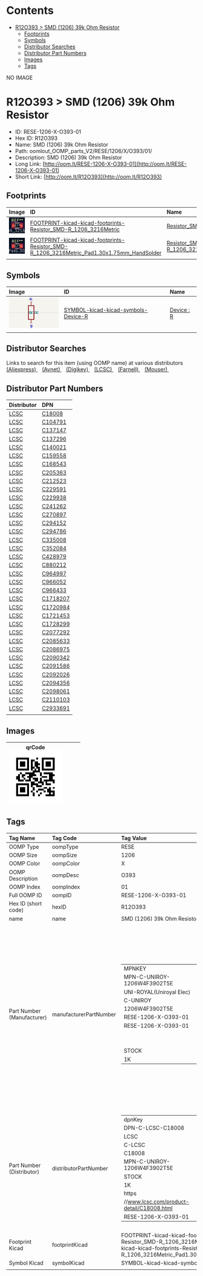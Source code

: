 



Contents
========

* [R12O393 > SMD (1206) 39k Ohm Resistor](#r12o393--smd-1206-39k-ohm-resistor)
	* [Footprints](#footprints)
	* [Symbols](#symbols)
	* [Distributor Searches](#distributor-searches)
	* [Distributor Part Numbers](#distributor-part-numbers)
	* [Images](#images)
	* [Tags](#tags)
  
NO IMAGE  
# R12O393 > SMD (1206) 39k Ohm Resistor

- ID: RESE-1206-X-O393-01
- Hex ID: R12O393
- Name: SMD (1206) 39k Ohm Resistor
- Path: oomlout_OOMP_parts_V2/RESE/1206/X/O393/01/
- Description: SMD (1206) 39k Ohm Resistor
- Long Link: [http://oom.lt/RESE-1206-X-O393-01](http://oom.lt/RESE-1206-X-O393-01)
- Short Link: [http://oom.lt/R12O393](http://oom.lt/R12O393)

## Footprints
  

|Image|ID|Name|
| :--- | :--- | :--- |
|[![](https://raw.githubusercontent.com/oomlout/oomlout_OOMP_eda_V2/main/FOOTPRINT/kicad/kicad-footprints/Resistor_SMD/R_1206_3216Metric/image_140.png)](https://github.com/oomlout/oomlout_OOMP_eda_V2/tree/main/FOOTPRINT/kicad/kicad-footprints/Resistor_SMD/R_1206_3216Metric/)|[FOOTPRINT-kicad-kicad-footprints-Resistor_SMD-R_1206_3216Metric](https://github.com/oomlout/oomlout_OOMP_eda_V2/tree/main/FOOTPRINT/kicad/kicad-footprints/Resistor_SMD/R_1206_3216Metric/)|[Resistor_SMD : R_1206_3216Metric](https://github.com/oomlout/oomlout_OOMP_eda_V2/tree/main/FOOTPRINT/kicad/kicad-footprints/Resistor_SMD/R_1206_3216Metric/)|
|[![](https://raw.githubusercontent.com/oomlout/oomlout_OOMP_eda_V2/main/FOOTPRINT/kicad/kicad-footprints/Resistor_SMD/R_1206_3216Metric_Pad1.30x1.75mm_HandSolder/image_140.png)](https://github.com/oomlout/oomlout_OOMP_eda_V2/tree/main/FOOTPRINT/kicad/kicad-footprints/Resistor_SMD/R_1206_3216Metric_Pad1.30x1.75mm_HandSolder/)|[FOOTPRINT-kicad-kicad-footprints-Resistor_SMD-R_1206_3216Metric_Pad1.30x1.75mm_HandSolder](https://github.com/oomlout/oomlout_OOMP_eda_V2/tree/main/FOOTPRINT/kicad/kicad-footprints/Resistor_SMD/R_1206_3216Metric_Pad1.30x1.75mm_HandSolder/)|[Resistor_SMD : R_1206_3216Metric_Pad1.30x1.75mm_HandSolder](https://github.com/oomlout/oomlout_OOMP_eda_V2/tree/main/FOOTPRINT/kicad/kicad-footprints/Resistor_SMD/R_1206_3216Metric_Pad1.30x1.75mm_HandSolder/)|
||||

## Symbols
  

|Image|ID|Name|
| :--- | :--- | :--- |
|[![](https://raw.githubusercontent.com/oomlout/oomlout_OOMP_eda_V2/main/SYMBOL/kicad/kicad-symbols/Device/R/image_140.png)](https://github.com/oomlout/oomlout_OOMP_eda_V2/tree/main/SYMBOL/kicad/kicad-symbols/Device/R/)|[SYMBOL-kicad-kicad-symbols-Device-R](https://github.com/oomlout/oomlout_OOMP_eda_V2/tree/main/SYMBOL/kicad/kicad-symbols/Device/R/)|[Device : R](https://github.com/oomlout/oomlout_OOMP_eda_V2/tree/main/SYMBOL/kicad/kicad-symbols/Device/R/)|
||||

## Distributor Searches
  
Links to search for this item (using OOMP name) at various distributors  
[(Aliexpress) ](https://www.aliexpress.com/wholesale?SearchText=1117SMD+1206+39k+Ohm+Resistor)&nbsp;&nbsp;&nbsp;[(Avnet) ](https://www.avnet.com/shop/us/search/SMD+1206+39k+Ohm+Resistor)&nbsp;&nbsp;&nbsp;[(Digikey) ](https://www.digikey.co.uk/en/products/result?s=SMD+1206+39k+Ohm+Resistor)&nbsp;&nbsp;&nbsp;[(LCSC) ](https://www.lcsc.com/search?q=SMD+1206+39k+Ohm+Resistor)&nbsp;&nbsp;&nbsp;[(Farnell) ](https://uk.farnell.com/search?st=SMD+1206+39k+Ohm+Resistor)&nbsp;&nbsp;&nbsp;[(Mouser) ](https://www.mouser.com/c/?q=SMD+1206+39k+Ohm+Resistor)&nbsp;&nbsp;&nbsp;
## Distributor Part Numbers
  

|Distributor|DPN|
| :--- | :--- |
|[LCSC](https://www.lcsc.com/product-detail/C18008.html)|[C18008](https://www.lcsc.com/product-detail/C18008.html)|
|[LCSC](https://www.lcsc.com/product-detail/C104791.html)|[C104791](https://www.lcsc.com/product-detail/C104791.html)|
|[LCSC](https://www.lcsc.com/product-detail/C137147.html)|[C137147](https://www.lcsc.com/product-detail/C137147.html)|
|[LCSC](https://www.lcsc.com/product-detail/C137296.html)|[C137296](https://www.lcsc.com/product-detail/C137296.html)|
|[LCSC](https://www.lcsc.com/product-detail/C140021.html)|[C140021](https://www.lcsc.com/product-detail/C140021.html)|
|[LCSC](https://www.lcsc.com/product-detail/C159558.html)|[C159558](https://www.lcsc.com/product-detail/C159558.html)|
|[LCSC](https://www.lcsc.com/product-detail/C168543.html)|[C168543](https://www.lcsc.com/product-detail/C168543.html)|
|[LCSC](https://www.lcsc.com/product-detail/C205363.html)|[C205363](https://www.lcsc.com/product-detail/C205363.html)|
|[LCSC](https://www.lcsc.com/product-detail/C212523.html)|[C212523](https://www.lcsc.com/product-detail/C212523.html)|
|[LCSC](https://www.lcsc.com/product-detail/C229591.html)|[C229591](https://www.lcsc.com/product-detail/C229591.html)|
|[LCSC](https://www.lcsc.com/product-detail/C229938.html)|[C229938](https://www.lcsc.com/product-detail/C229938.html)|
|[LCSC](https://www.lcsc.com/product-detail/C241262.html)|[C241262](https://www.lcsc.com/product-detail/C241262.html)|
|[LCSC](https://www.lcsc.com/product-detail/C270897.html)|[C270897](https://www.lcsc.com/product-detail/C270897.html)|
|[LCSC](https://www.lcsc.com/product-detail/C294152.html)|[C294152](https://www.lcsc.com/product-detail/C294152.html)|
|[LCSC](https://www.lcsc.com/product-detail/C294786.html)|[C294786](https://www.lcsc.com/product-detail/C294786.html)|
|[LCSC](https://www.lcsc.com/product-detail/C335008.html)|[C335008](https://www.lcsc.com/product-detail/C335008.html)|
|[LCSC](https://www.lcsc.com/product-detail/C352084.html)|[C352084](https://www.lcsc.com/product-detail/C352084.html)|
|[LCSC](https://www.lcsc.com/product-detail/C428979.html)|[C428979](https://www.lcsc.com/product-detail/C428979.html)|
|[LCSC](https://www.lcsc.com/product-detail/C880212.html)|[C880212](https://www.lcsc.com/product-detail/C880212.html)|
|[LCSC](https://www.lcsc.com/product-detail/C964997.html)|[C964997](https://www.lcsc.com/product-detail/C964997.html)|
|[LCSC](https://www.lcsc.com/product-detail/C966052.html)|[C966052](https://www.lcsc.com/product-detail/C966052.html)|
|[LCSC](https://www.lcsc.com/product-detail/C966433.html)|[C966433](https://www.lcsc.com/product-detail/C966433.html)|
|[LCSC](https://www.lcsc.com/product-detail/C1718207.html)|[C1718207](https://www.lcsc.com/product-detail/C1718207.html)|
|[LCSC](https://www.lcsc.com/product-detail/C1720984.html)|[C1720984](https://www.lcsc.com/product-detail/C1720984.html)|
|[LCSC](https://www.lcsc.com/product-detail/C1721453.html)|[C1721453](https://www.lcsc.com/product-detail/C1721453.html)|
|[LCSC](https://www.lcsc.com/product-detail/C1728299.html)|[C1728299](https://www.lcsc.com/product-detail/C1728299.html)|
|[LCSC](https://www.lcsc.com/product-detail/C2077292.html)|[C2077292](https://www.lcsc.com/product-detail/C2077292.html)|
|[LCSC](https://www.lcsc.com/product-detail/C2085633.html)|[C2085633](https://www.lcsc.com/product-detail/C2085633.html)|
|[LCSC](https://www.lcsc.com/product-detail/C2086975.html)|[C2086975](https://www.lcsc.com/product-detail/C2086975.html)|
|[LCSC](https://www.lcsc.com/product-detail/C2090342.html)|[C2090342](https://www.lcsc.com/product-detail/C2090342.html)|
|[LCSC](https://www.lcsc.com/product-detail/C2091586.html)|[C2091586](https://www.lcsc.com/product-detail/C2091586.html)|
|[LCSC](https://www.lcsc.com/product-detail/C2092026.html)|[C2092026](https://www.lcsc.com/product-detail/C2092026.html)|
|[LCSC](https://www.lcsc.com/product-detail/C2094356.html)|[C2094356](https://www.lcsc.com/product-detail/C2094356.html)|
|[LCSC](https://www.lcsc.com/product-detail/C2098061.html)|[C2098061](https://www.lcsc.com/product-detail/C2098061.html)|
|[LCSC](https://www.lcsc.com/product-detail/C2110103.html)|[C2110103](https://www.lcsc.com/product-detail/C2110103.html)|
|[LCSC](https://www.lcsc.com/product-detail/C2933691.html)|[C2933691](https://www.lcsc.com/product-detail/C2933691.html)|
|||

## Images
  

|qrCode<br>[![](https://raw.githubusercontent.com/oomlout/oomlout_OOMP_parts_V2/main/RESE/1206/X/O393/01/qrCode_140.png)](https://github.com/oomlout/oomlout_OOMP_parts_V2/tree/main/RESE/1206/X/O393/01/qrCode.png)||||
| :---: | :---: | :---: | :---: |

## Tags
  

|Tag Name|Tag Code|Tag Value|
| :--- | :--- | :--- |
|OOMP Type|oompType|RESE|
|OOMP Size|oompSize|1206|
|OOMP Color|oompColor|X|
|OOMP Description|oompDesc|O393|
|OOMP Index|oompIndex|01|
|Full OOMP ID|oompID|RESE-1206-X-O393-01|
|Hex ID (short code)|hexID|R12O393|
|name|name|SMD (1206) 39k Ohm Resistor|
|Part Number (Manufacturer)|manufacturerPartNumber|<table><tr><td>MPNKEY</td></tr><tr><td> MPN-C-UNIROY-1206W4F3902T5E</td><td> MANUFACTURER</td></tr><tr><td> UNI-ROYAL(Uniroyal Elec)</td><td> MANUCODE</td></tr><tr><td> C-UNIROY</td><td> MPN</td></tr><tr><td> 1206W4F3902T5E</td><td> OOMPIDPARTIAL</td></tr><tr><td> RESE-1206-X-O393-01</td><td> OOMPID</td></tr><tr><td> RESE-1206-X-O393-01</td><td> LINK</td></tr><tr><td> </td><td> DESCRIPTION</td></tr><tr><td> </td><td> TAGS</td></tr><tr><td> STOCK</td></tr><tr><td>1K</td></tr></table></td><td> <table><tr><td>MPNKEY</td></tr><tr><td> MPN-C-RALEC-RTT063902FTP</td><td> MANUFACTURER</td></tr><tr><td> RALEC</td><td> MANUCODE</td></tr><tr><td> C-RALEC</td><td> MPN</td></tr><tr><td> RTT063902FTP</td><td> OOMPIDPARTIAL</td></tr><tr><td> RESE-1206-X-O393-01</td><td> OOMPID</td></tr><tr><td> RESE-1206-X-O393-01</td><td> LINK</td></tr><tr><td> </td><td> DESCRIPTION</td></tr><tr><td> </td><td> TAGS</td></tr><tr><td> </td></tr></table></td><td> <table><tr><td>MPNKEY</td></tr><tr><td> MPN-C-YAGEO-RC1206JR-0739KL</td><td> MANUFACTURER</td></tr><tr><td> YAGEO</td><td> MANUCODE</td></tr><tr><td> C-YAGEO</td><td> MPN</td></tr><tr><td> RC1206JR-0739KL</td><td> OOMPIDPARTIAL</td></tr><tr><td> RESE-1206-X-O393-01</td><td> OOMPID</td></tr><tr><td> RESE-1206-X-O393-01</td><td> LINK</td></tr><tr><td> </td><td> DESCRIPTION</td></tr><tr><td> </td><td> TAGS</td></tr><tr><td> STOCK</td></tr><tr><td>1K</td></tr></table></td><td> <table><tr><td>MPNKEY</td></tr><tr><td> MPN-C-YAGEO-RC1206FR-0739KL</td><td> MANUFACTURER</td></tr><tr><td> YAGEO</td><td> MANUCODE</td></tr><tr><td> C-YAGEO</td><td> MPN</td></tr><tr><td> RC1206FR-0739KL</td><td> OOMPIDPARTIAL</td></tr><tr><td> RESE-1206-X-O393-01</td><td> OOMPID</td></tr><tr><td> RESE-1206-X-O393-01</td><td> LINK</td></tr><tr><td> </td><td> DESCRIPTION</td></tr><tr><td> </td><td> TAGS</td></tr><tr><td> </td></tr></table></td><td> <table><tr><td>MPNKEY</td></tr><tr><td> MPN-C-FHGUAN-RS-06K3902FT</td><td> MANUFACTURER</td></tr><tr><td> FH (Guangdong Fenghua Advanced Tech)</td><td> MANUCODE</td></tr><tr><td> C-FHGUAN</td><td> MPN</td></tr><tr><td> RS-06K3902FT</td><td> OOMPIDPARTIAL</td></tr><tr><td> RESE-1206-X-O393-01</td><td> OOMPID</td></tr><tr><td> RESE-1206-X-O393-01</td><td> LINK</td></tr><tr><td> </td><td> DESCRIPTION</td></tr><tr><td> </td><td> TAGS</td></tr><tr><td> STOCK</td></tr><tr><td>1K</td></tr></table></td><td> <table><tr><td>MPNKEY</td></tr><tr><td> MPN-C-RALEC-RTT06393JTP</td><td> MANUFACTURER</td></tr><tr><td> RALEC</td><td> MANUCODE</td></tr><tr><td> C-RALEC</td><td> MPN</td></tr><tr><td> RTT06393JTP</td><td> OOMPIDPARTIAL</td></tr><tr><td> RESE-1206-X-O393-01</td><td> OOMPID</td></tr><tr><td> RESE-1206-X-O393-01</td><td> LINK</td></tr><tr><td> </td><td> DESCRIPTION</td></tr><tr><td> </td><td> TAGS</td></tr><tr><td> </td></tr></table></td><td> <table><tr><td>MPNKEY</td></tr><tr><td> MPN-C-WALSIN-WR12X3902FTL</td><td> MANUFACTURER</td></tr><tr><td> Walsin Tech Corp</td><td> MANUCODE</td></tr><tr><td> C-WALSIN</td><td> MPN</td></tr><tr><td> WR12X3902FTL</td><td> OOMPIDPARTIAL</td></tr><tr><td> RESE-1206-X-O393-01</td><td> OOMPID</td></tr><tr><td> RESE-1206-X-O393-01</td><td> LINK</td></tr><tr><td> </td><td> DESCRIPTION</td></tr><tr><td> </td><td> TAGS</td></tr><tr><td> </td></tr></table></td><td> <table><tr><td>MPNKEY</td></tr><tr><td> MPN-C-BOURNS-CR1206-FX-3902ELF</td><td> MANUFACTURER</td></tr><tr><td> BOURNS</td><td> MANUCODE</td></tr><tr><td> C-BOURNS</td><td> MPN</td></tr><tr><td> CR1206-FX-3902ELF</td><td> OOMPIDPARTIAL</td></tr><tr><td> RESE-1206-X-O393-01</td><td> OOMPID</td></tr><tr><td> RESE-1206-X-O393-01</td><td> LINK</td></tr><tr><td> </td><td> DESCRIPTION</td></tr><tr><td> </td><td> TAGS</td></tr><tr><td> STOCK</td></tr><tr><td>1K</td></tr></table></td><td> <table><tr><td>MPNKEY</td></tr><tr><td> MPN-C-TAITEC-RMS12FT3902</td><td> MANUFACTURER</td></tr><tr><td> TA-I Tech</td><td> MANUCODE</td></tr><tr><td> C-TAITEC</td><td> MPN</td></tr><tr><td> RMS12FT3902</td><td> OOMPIDPARTIAL</td></tr><tr><td> RESE-1206-X-O393-01</td><td> OOMPID</td></tr><tr><td> RESE-1206-X-O393-01</td><td> LINK</td></tr><tr><td> </td><td> DESCRIPTION</td></tr><tr><td> </td><td> TAGS</td></tr><tr><td> STOCK</td></tr><tr><td>1K</td></tr></table></td><td> <table><tr><td>MPNKEY</td></tr><tr><td> MPN-C-YAGEO-AC1206FR-0739KL</td><td> MANUFACTURER</td></tr><tr><td> YAGEO</td><td> MANUCODE</td></tr><tr><td> C-YAGEO</td><td> MPN</td></tr><tr><td> AC1206FR-0739KL</td><td> OOMPIDPARTIAL</td></tr><tr><td> RESE-1206-X-O393-01</td><td> OOMPID</td></tr><tr><td> RESE-1206-X-O393-01</td><td> LINK</td></tr><tr><td> </td><td> DESCRIPTION</td></tr><tr><td> </td><td> TAGS</td></tr><tr><td> STOCK</td></tr><tr><td>1K</td></tr></table></td><td> <table><tr><td>MPNKEY</td></tr><tr><td> MPN-C-YAGEO-AC1206JR-0739KL</td><td> MANUFACTURER</td></tr><tr><td> YAGEO</td><td> MANUCODE</td></tr><tr><td> C-YAGEO</td><td> MPN</td></tr><tr><td> AC1206JR-0739KL</td><td> OOMPIDPARTIAL</td></tr><tr><td> RESE-1206-X-O393-01</td><td> OOMPID</td></tr><tr><td> RESE-1206-X-O393-01</td><td> LINK</td></tr><tr><td> </td><td> DESCRIPTION</td></tr><tr><td> </td><td> TAGS</td></tr><tr><td> STOCK</td></tr><tr><td>1K</td></tr></table></td><td> <table><tr><td>MPNKEY</td></tr><tr><td> MPN-C-MULTIC-MCSR12X3902FTL</td><td> MANUFACTURER</td></tr><tr><td> Multicomp</td><td> MANUCODE</td></tr><tr><td> C-MULTIC</td><td> MPN</td></tr><tr><td> MCSR12X3902FTL</td><td> OOMPIDPARTIAL</td></tr><tr><td> RESE-1206-X-O393-01</td><td> OOMPID</td></tr><tr><td> RESE-1206-X-O393-01</td><td> LINK</td></tr><tr><td> </td><td> DESCRIPTION</td></tr><tr><td> </td><td> TAGS</td></tr><tr><td> STOCK</td></tr><tr><td>1K</td></tr></table></td><td> <table><tr><td>MPNKEY</td></tr><tr><td> MPN-C-UNIROY-1206W4J0393T5E</td><td> MANUFACTURER</td></tr><tr><td> UNI-ROYAL(Uniroyal Elec)</td><td> MANUCODE</td></tr><tr><td> C-UNIROY</td><td> MPN</td></tr><tr><td> 1206W4J0393T5E</td><td> OOMPIDPARTIAL</td></tr><tr><td> RESE-1206-X-O393-01</td><td> OOMPID</td></tr><tr><td> RESE-1206-X-O393-01</td><td> LINK</td></tr><tr><td> </td><td> DESCRIPTION</td></tr><tr><td> </td><td> TAGS</td></tr><tr><td> </td></tr></table></td><td> <table><tr><td>MPNKEY</td></tr><tr><td> MPN-C-VIKING-ARG06FTC3902</td><td> MANUFACTURER</td></tr><tr><td> Viking Tech</td><td> MANUCODE</td></tr><tr><td> C-VIKING</td><td> MPN</td></tr><tr><td> ARG06FTC3902</td><td> OOMPIDPARTIAL</td></tr><tr><td> RESE-1206-X-O393-01</td><td> OOMPID</td></tr><tr><td> RESE-1206-X-O393-01</td><td> LINK</td></tr><tr><td> </td><td> DESCRIPTION</td></tr><tr><td> </td><td> TAGS</td></tr><tr><td> </td></tr></table></td><td> <table><tr><td>MPNKEY</td></tr><tr><td> MPN-C-FHGUAN-RS-06K393JT</td><td> MANUFACTURER</td></tr><tr><td> FH (Guangdong Fenghua Advanced Tech)</td><td> MANUCODE</td></tr><tr><td> C-FHGUAN</td><td> MPN</td></tr><tr><td> RS-06K393JT</td><td> OOMPIDPARTIAL</td></tr><tr><td> RESE-1206-X-O393-01</td><td> OOMPID</td></tr><tr><td> RESE-1206-X-O393-01</td><td> LINK</td></tr><tr><td> </td><td> DESCRIPTION</td></tr><tr><td> </td><td> TAGS</td></tr><tr><td> STOCK</td></tr><tr><td>1K</td></tr></table></td><td> <table><tr><td>MPNKEY</td></tr><tr><td> MPN-C-WALSIN-WR12X393JTL</td><td> MANUFACTURER</td></tr><tr><td> Walsin Tech Corp</td><td> MANUCODE</td></tr><tr><td> C-WALSIN</td><td> MPN</td></tr><tr><td> WR12X393JTL</td><td> OOMPIDPARTIAL</td></tr><tr><td> RESE-1206-X-O393-01</td><td> OOMPID</td></tr><tr><td> RESE-1206-X-O393-01</td><td> LINK</td></tr><tr><td> </td><td> DESCRIPTION</td></tr><tr><td> </td><td> TAGS</td></tr><tr><td> STOCK</td></tr><tr><td>1K</td></tr></table></td><td> <table><tr><td>MPNKEY</td></tr><tr><td> MPN-C-RESIST-AECR1206F39K0K9</td><td> MANUFACTURER</td></tr><tr><td> Resistor.Today</td><td> MANUCODE</td></tr><tr><td> C-RESIST</td><td> MPN</td></tr><tr><td> AECR1206F39K0K9</td><td> OOMPIDPARTIAL</td></tr><tr><td> RESE-1206-X-O393-01</td><td> OOMPID</td></tr><tr><td> RESE-1206-X-O393-01</td><td> LINK</td></tr><tr><td> </td><td> DESCRIPTION</td></tr><tr><td> </td><td> TAGS</td></tr><tr><td> STOCK</td></tr><tr><td>1K</td></tr></table></td><td> <table><tr><td>MPNKEY</td></tr><tr><td> MPN-C-EVEROH-CR1206J39KP05</td><td> MANUFACTURER</td></tr><tr><td> Ever Ohms Tech</td><td> MANUCODE</td></tr><tr><td> C-EVEROH</td><td> MPN</td></tr><tr><td> CR1206J39KP05</td><td> OOMPIDPARTIAL</td></tr><tr><td> RESE-1206-X-O393-01</td><td> OOMPID</td></tr><tr><td> RESE-1206-X-O393-01</td><td> LINK</td></tr><tr><td> </td><td> DESCRIPTION</td></tr><tr><td> </td><td> TAGS</td></tr><tr><td> </td></tr></table></td><td> <table><tr><td>MPNKEY</td></tr><tr><td> MPN-C-KOASPE-RK73H2BTTD3902F</td><td> MANUFACTURER</td></tr><tr><td> KOA Speer Elec</td><td> MANUCODE</td></tr><tr><td> C-KOASPE</td><td> MPN</td></tr><tr><td> RK73H2BTTD3902F</td><td> OOMPIDPARTIAL</td></tr><tr><td> RESE-1206-X-O393-01</td><td> OOMPID</td></tr><tr><td> RESE-1206-X-O393-01</td><td> LINK</td></tr><tr><td> </td><td> DESCRIPTION</td></tr><tr><td> </td><td> TAGS</td></tr><tr><td> </td></tr></table></td><td> <table><tr><td>MPNKEY</td></tr><tr><td> MPN-C-UNIROY-NQ06W4J0393T5E</td><td> MANUFACTURER</td></tr><tr><td> UNI-ROYAL(Uniroyal Elec)</td><td> MANUCODE</td></tr><tr><td> C-UNIROY</td><td> MPN</td></tr><tr><td> NQ06W4J0393T5E</td><td> OOMPIDPARTIAL</td></tr><tr><td> RESE-1206-X-O393-01</td><td> OOMPID</td></tr><tr><td> RESE-1206-X-O393-01</td><td> LINK</td></tr><tr><td> </td><td> DESCRIPTION</td></tr><tr><td> </td><td> TAGS</td></tr><tr><td> STOCK</td></tr><tr><td>1K</td></tr></table></td><td> <table><tr><td>MPNKEY</td></tr><tr><td> MPN-C-UNIROY-AS0606J0393T5E</td><td> MANUFACTURER</td></tr><tr><td> UNI-ROYAL(Uniroyal Elec)</td><td> MANUCODE</td></tr><tr><td> C-UNIROY</td><td> MPN</td></tr><tr><td> AS0606J0393T5E</td><td> OOMPIDPARTIAL</td></tr><tr><td> RESE-1206-X-O393-01</td><td> OOMPID</td></tr><tr><td> RESE-1206-X-O393-01</td><td> LINK</td></tr><tr><td> </td><td> DESCRIPTION</td></tr><tr><td> </td><td> TAGS</td></tr><tr><td> STOCK</td></tr><tr><td>1K</td></tr></table></td><td> <table><tr><td>MPNKEY</td></tr><tr><td> MPN-C-UNIROY-CQ06W4F3902T5E</td><td> MANUFACTURER</td></tr><tr><td> UNI-ROYAL(Uniroyal Elec)</td><td> MANUCODE</td></tr><tr><td> C-UNIROY</td><td> MPN</td></tr><tr><td> CQ06W4F3902T5E</td><td> OOMPIDPARTIAL</td></tr><tr><td> RESE-1206-X-O393-01</td><td> OOMPID</td></tr><tr><td> RESE-1206-X-O393-01</td><td> LINK</td></tr><tr><td> </td><td> DESCRIPTION</td></tr><tr><td> </td><td> TAGS</td></tr><tr><td> </td></tr></table></td><td> <table><tr><td>MPNKEY</td></tr><tr><td> MPN-C-VISHAY-MCA12060D3902CP100</td><td> MANUFACTURER</td></tr><tr><td> Vishay Intertech</td><td> MANUCODE</td></tr><tr><td> C-VISHAY</td><td> MPN</td></tr><tr><td> MCA12060D3902CP100</td><td> OOMPIDPARTIAL</td></tr><tr><td> RESE-1206-X-O393-01</td><td> OOMPID</td></tr><tr><td> RESE-1206-X-O393-01</td><td> LINK</td></tr><tr><td> </td><td> DESCRIPTION</td></tr><tr><td> </td><td> TAGS</td></tr><tr><td> </td></tr></table></td><td> <table><tr><td>MPNKEY</td></tr><tr><td> MPN-C-SUSUMU-HRG3216P-3902-D-T5</td><td> MANUFACTURER</td></tr><tr><td> SUSUMU</td><td> MANUCODE</td></tr><tr><td> C-SUSUMU</td><td> MPN</td></tr><tr><td> HRG3216P-3902-D-T5</td><td> OOMPIDPARTIAL</td></tr><tr><td> RESE-1206-X-O393-01</td><td> OOMPID</td></tr><tr><td> RESE-1206-X-O393-01</td><td> LINK</td></tr><tr><td> </td><td> DESCRIPTION</td></tr><tr><td> </td><td> TAGS</td></tr><tr><td> </td></tr></table></td><td> <table><tr><td>MPNKEY</td></tr><tr><td> MPN-C-SUSUMU-RG3216N-3902-B-T5</td><td> MANUFACTURER</td></tr><tr><td> SUSUMU</td><td> MANUCODE</td></tr><tr><td> C-SUSUMU</td><td> MPN</td></tr><tr><td> RG3216N-3902-B-T5</td><td> OOMPIDPARTIAL</td></tr><tr><td> RESE-1206-X-O393-01</td><td> OOMPID</td></tr><tr><td> RESE-1206-X-O393-01</td><td> LINK</td></tr><tr><td> </td><td> DESCRIPTION</td></tr><tr><td> </td><td> TAGS</td></tr><tr><td> </td></tr></table></td><td> <table><tr><td>MPNKEY</td></tr><tr><td> MPN-C-VISHAY-TNPW120639K0BYEA</td><td> MANUFACTURER</td></tr><tr><td> Vishay Intertech</td><td> MANUCODE</td></tr><tr><td> C-VISHAY</td><td> MPN</td></tr><tr><td> TNPW120639K0BYEA</td><td> OOMPIDPARTIAL</td></tr><tr><td> RESE-1206-X-O393-01</td><td> OOMPID</td></tr><tr><td> RESE-1206-X-O393-01</td><td> LINK</td></tr><tr><td> </td><td> DESCRIPTION</td></tr><tr><td> </td><td> TAGS</td></tr><tr><td> </td></tr></table></td><td> <table><tr><td>MPNKEY</td></tr><tr><td> MPN-C-PANASO-ERJ-8GEYJ393V</td><td> MANUFACTURER</td></tr><tr><td> PANASONIC</td><td> MANUCODE</td></tr><tr><td> C-PANASO</td><td> MPN</td></tr><tr><td> ERJ-8GEYJ393V</td><td> OOMPIDPARTIAL</td></tr><tr><td> RESE-1206-X-O393-01</td><td> OOMPID</td></tr><tr><td> RESE-1206-X-O393-01</td><td> LINK</td></tr><tr><td> </td><td> DESCRIPTION</td></tr><tr><td> </td><td> TAGS</td></tr><tr><td> </td></tr></table></td><td> <table><tr><td>MPNKEY</td></tr><tr><td> MPN-C-VISHAY-CRCW120639K0FKEA</td><td> MANUFACTURER</td></tr><tr><td> Vishay Intertech</td><td> MANUCODE</td></tr><tr><td> C-VISHAY</td><td> MPN</td></tr><tr><td> CRCW120639K0FKEA</td><td> OOMPIDPARTIAL</td></tr><tr><td> RESE-1206-X-O393-01</td><td> OOMPID</td></tr><tr><td> RESE-1206-X-O393-01</td><td> LINK</td></tr><tr><td> </td><td> DESCRIPTION</td></tr><tr><td> </td><td> TAGS</td></tr><tr><td> </td></tr></table></td><td> <table><tr><td>MPNKEY</td></tr><tr><td> MPN-C-PANASO-ERJ-P08J393V</td><td> MANUFACTURER</td></tr><tr><td> PANASONIC</td><td> MANUCODE</td></tr><tr><td> C-PANASO</td><td> MPN</td></tr><tr><td> ERJ-P08J393V</td><td> OOMPIDPARTIAL</td></tr><tr><td> RESE-1206-X-O393-01</td><td> OOMPID</td></tr><tr><td> RESE-1206-X-O393-01</td><td> LINK</td></tr><tr><td> </td><td> DESCRIPTION</td></tr><tr><td> </td><td> TAGS</td></tr><tr><td> </td></tr></table></td><td> <table><tr><td>MPNKEY</td></tr><tr><td> MPN-C-SUSUMU-HRG3216P-3902-D-T1</td><td> MANUFACTURER</td></tr><tr><td> SUSUMU</td><td> MANUCODE</td></tr><tr><td> C-SUSUMU</td><td> MPN</td></tr><tr><td> HRG3216P-3902-D-T1</td><td> OOMPIDPARTIAL</td></tr><tr><td> RESE-1206-X-O393-01</td><td> OOMPID</td></tr><tr><td> RESE-1206-X-O393-01</td><td> LINK</td></tr><tr><td> </td><td> DESCRIPTION</td></tr><tr><td> </td><td> TAGS</td></tr><tr><td> </td></tr></table></td><td> <table><tr><td>MPNKEY</td></tr><tr><td> MPN-C-PANASO-ERA-8AEB393V</td><td> MANUFACTURER</td></tr><tr><td> PANASONIC</td><td> MANUCODE</td></tr><tr><td> C-PANASO</td><td> MPN</td></tr><tr><td> ERA-8AEB393V</td><td> OOMPIDPARTIAL</td></tr><tr><td> RESE-1206-X-O393-01</td><td> OOMPID</td></tr><tr><td> RESE-1206-X-O393-01</td><td> LINK</td></tr><tr><td> </td><td> DESCRIPTION</td></tr><tr><td> </td><td> TAGS</td></tr><tr><td> </td></tr></table></td><td> <table><tr><td>MPNKEY</td></tr><tr><td> MPN-C-VISHAY-CRCW120639K0JNEA</td><td> MANUFACTURER</td></tr><tr><td> Vishay Intertech</td><td> MANUCODE</td></tr><tr><td> C-VISHAY</td><td> MPN</td></tr><tr><td> CRCW120639K0JNEA</td><td> OOMPIDPARTIAL</td></tr><tr><td> RESE-1206-X-O393-01</td><td> OOMPID</td></tr><tr><td> RESE-1206-X-O393-01</td><td> LINK</td></tr><tr><td> </td><td> DESCRIPTION</td></tr><tr><td> </td><td> TAGS</td></tr><tr><td> </td></tr></table></td><td> <table><tr><td>MPNKEY</td></tr><tr><td> MPN-C-PANASO-ERA-8ARW393V</td><td> MANUFACTURER</td></tr><tr><td> PANASONIC</td><td> MANUCODE</td></tr><tr><td> C-PANASO</td><td> MPN</td></tr><tr><td> ERA-8ARW393V</td><td> OOMPIDPARTIAL</td></tr><tr><td> RESE-1206-X-O393-01</td><td> OOMPID</td></tr><tr><td> RESE-1206-X-O393-01</td><td> LINK</td></tr><tr><td> </td><td> DESCRIPTION</td></tr><tr><td> </td><td> TAGS</td></tr><tr><td> </td></tr></table></td><td> <table><tr><td>MPNKEY</td></tr><tr><td> MPN-C-TECONN-CRG1206F39K</td><td> MANUFACTURER</td></tr><tr><td> TE Connectivity</td><td> MANUCODE</td></tr><tr><td> C-TECONN</td><td> MPN</td></tr><tr><td> CRG1206F39K</td><td> OOMPIDPARTIAL</td></tr><tr><td> RESE-1206-X-O393-01</td><td> OOMPID</td></tr><tr><td> RESE-1206-X-O393-01</td><td> LINK</td></tr><tr><td> </td><td> DESCRIPTION</td></tr><tr><td> </td><td> TAGS</td></tr><tr><td> </td></tr></table></td><td> <table><tr><td>MPNKEY</td></tr><tr><td> MPN-C-PANASO-ERJ-S08J393V</td><td> MANUFACTURER</td></tr><tr><td> PANASONIC</td><td> MANUCODE</td></tr><tr><td> C-PANASO</td><td> MPN</td></tr><tr><td> ERJ-S08J393V</td><td> OOMPIDPARTIAL</td></tr><tr><td> RESE-1206-X-O393-01</td><td> OOMPID</td></tr><tr><td> RESE-1206-X-O393-01</td><td> LINK</td></tr><tr><td> </td><td> DESCRIPTION</td></tr><tr><td> </td><td> TAGS</td></tr><tr><td> </td></tr></table></td><td> <table><tr><td>MPNKEY</td></tr><tr><td> MPN-C-FOJAN-FRC1206F3902TS</td><td> MANUFACTURER</td></tr><tr><td> FOJAN</td><td> MANUCODE</td></tr><tr><td> C-FOJAN</td><td> MPN</td></tr><tr><td> FRC1206F3902TS</td><td> OOMPIDPARTIAL</td></tr><tr><td> RESE-1206-X-O393-01</td><td> OOMPID</td></tr><tr><td> RESE-1206-X-O393-01</td><td> LINK</td></tr><tr><td> </td><td> DESCRIPTION</td></tr><tr><td> </td><td> TAGS</td></tr><tr><td> STOCK</td></tr><tr><td>1K</td></tr></table></td><td> <table><tr><td>MPNKEY</td></tr><tr><td> MPN-C-UNIROY-1206W4F3902T5E</td><td> MANUFACTURER</td></tr><tr><td> UNI-ROYAL(Uniroyal Elec)</td><td> MANUCODE</td></tr><tr><td> C-UNIROY</td><td> MPN</td></tr><tr><td> 1206W4F3902T5E</td><td> OOMPIDPARTIAL</td></tr><tr><td> RESE-1206-X-O393-01</td><td> OOMPID</td></tr><tr><td> RESE-1206-X-O393-01</td><td> LINK</td></tr><tr><td> </td><td> DESCRIPTION</td></tr><tr><td> </td><td> TAGS</td></tr><tr><td> STOCK</td></tr><tr><td>1K</td></tr></table></td><td> <table><tr><td>MPNKEY</td></tr><tr><td> MPN-C-RALEC-RTT063902FTP</td><td> MANUFACTURER</td></tr><tr><td> RALEC</td><td> MANUCODE</td></tr><tr><td> C-RALEC</td><td> MPN</td></tr><tr><td> RTT063902FTP</td><td> OOMPIDPARTIAL</td></tr><tr><td> RESE-1206-X-O393-01</td><td> OOMPID</td></tr><tr><td> RESE-1206-X-O393-01</td><td> LINK</td></tr><tr><td> </td><td> DESCRIPTION</td></tr><tr><td> </td><td> TAGS</td></tr><tr><td> </td></tr></table></td><td> <table><tr><td>MPNKEY</td></tr><tr><td> MPN-C-YAGEO-RC1206JR-0739KL</td><td> MANUFACTURER</td></tr><tr><td> YAGEO</td><td> MANUCODE</td></tr><tr><td> C-YAGEO</td><td> MPN</td></tr><tr><td> RC1206JR-0739KL</td><td> OOMPIDPARTIAL</td></tr><tr><td> RESE-1206-X-O393-01</td><td> OOMPID</td></tr><tr><td> RESE-1206-X-O393-01</td><td> LINK</td></tr><tr><td> </td><td> DESCRIPTION</td></tr><tr><td> </td><td> TAGS</td></tr><tr><td> STOCK</td></tr><tr><td>1K</td></tr></table></td><td> <table><tr><td>MPNKEY</td></tr><tr><td> MPN-C-YAGEO-RC1206FR-0739KL</td><td> MANUFACTURER</td></tr><tr><td> YAGEO</td><td> MANUCODE</td></tr><tr><td> C-YAGEO</td><td> MPN</td></tr><tr><td> RC1206FR-0739KL</td><td> OOMPIDPARTIAL</td></tr><tr><td> RESE-1206-X-O393-01</td><td> OOMPID</td></tr><tr><td> RESE-1206-X-O393-01</td><td> LINK</td></tr><tr><td> </td><td> DESCRIPTION</td></tr><tr><td> </td><td> TAGS</td></tr><tr><td> </td></tr></table></td><td> <table><tr><td>MPNKEY</td></tr><tr><td> MPN-C-FHGUAN-RS-06K3902FT</td><td> MANUFACTURER</td></tr><tr><td> FH (Guangdong Fenghua Advanced Tech)</td><td> MANUCODE</td></tr><tr><td> C-FHGUAN</td><td> MPN</td></tr><tr><td> RS-06K3902FT</td><td> OOMPIDPARTIAL</td></tr><tr><td> RESE-1206-X-O393-01</td><td> OOMPID</td></tr><tr><td> RESE-1206-X-O393-01</td><td> LINK</td></tr><tr><td> </td><td> DESCRIPTION</td></tr><tr><td> </td><td> TAGS</td></tr><tr><td> STOCK</td></tr><tr><td>1K</td></tr></table></td><td> <table><tr><td>MPNKEY</td></tr><tr><td> MPN-C-RALEC-RTT06393JTP</td><td> MANUFACTURER</td></tr><tr><td> RALEC</td><td> MANUCODE</td></tr><tr><td> C-RALEC</td><td> MPN</td></tr><tr><td> RTT06393JTP</td><td> OOMPIDPARTIAL</td></tr><tr><td> RESE-1206-X-O393-01</td><td> OOMPID</td></tr><tr><td> RESE-1206-X-O393-01</td><td> LINK</td></tr><tr><td> </td><td> DESCRIPTION</td></tr><tr><td> </td><td> TAGS</td></tr><tr><td> </td></tr></table></td><td> <table><tr><td>MPNKEY</td></tr><tr><td> MPN-C-WALSIN-WR12X3902FTL</td><td> MANUFACTURER</td></tr><tr><td> Walsin Tech Corp</td><td> MANUCODE</td></tr><tr><td> C-WALSIN</td><td> MPN</td></tr><tr><td> WR12X3902FTL</td><td> OOMPIDPARTIAL</td></tr><tr><td> RESE-1206-X-O393-01</td><td> OOMPID</td></tr><tr><td> RESE-1206-X-O393-01</td><td> LINK</td></tr><tr><td> </td><td> DESCRIPTION</td></tr><tr><td> </td><td> TAGS</td></tr><tr><td> </td></tr></table></td><td> <table><tr><td>MPNKEY</td></tr><tr><td> MPN-C-BOURNS-CR1206-FX-3902ELF</td><td> MANUFACTURER</td></tr><tr><td> BOURNS</td><td> MANUCODE</td></tr><tr><td> C-BOURNS</td><td> MPN</td></tr><tr><td> CR1206-FX-3902ELF</td><td> OOMPIDPARTIAL</td></tr><tr><td> RESE-1206-X-O393-01</td><td> OOMPID</td></tr><tr><td> RESE-1206-X-O393-01</td><td> LINK</td></tr><tr><td> </td><td> DESCRIPTION</td></tr><tr><td> </td><td> TAGS</td></tr><tr><td> STOCK</td></tr><tr><td>1K</td></tr></table></td><td> <table><tr><td>MPNKEY</td></tr><tr><td> MPN-C-TAITEC-RMS12FT3902</td><td> MANUFACTURER</td></tr><tr><td> TA-I Tech</td><td> MANUCODE</td></tr><tr><td> C-TAITEC</td><td> MPN</td></tr><tr><td> RMS12FT3902</td><td> OOMPIDPARTIAL</td></tr><tr><td> RESE-1206-X-O393-01</td><td> OOMPID</td></tr><tr><td> RESE-1206-X-O393-01</td><td> LINK</td></tr><tr><td> </td><td> DESCRIPTION</td></tr><tr><td> </td><td> TAGS</td></tr><tr><td> STOCK</td></tr><tr><td>1K</td></tr></table></td><td> <table><tr><td>MPNKEY</td></tr><tr><td> MPN-C-YAGEO-AC1206FR-0739KL</td><td> MANUFACTURER</td></tr><tr><td> YAGEO</td><td> MANUCODE</td></tr><tr><td> C-YAGEO</td><td> MPN</td></tr><tr><td> AC1206FR-0739KL</td><td> OOMPIDPARTIAL</td></tr><tr><td> RESE-1206-X-O393-01</td><td> OOMPID</td></tr><tr><td> RESE-1206-X-O393-01</td><td> LINK</td></tr><tr><td> </td><td> DESCRIPTION</td></tr><tr><td> </td><td> TAGS</td></tr><tr><td> STOCK</td></tr><tr><td>1K</td></tr></table></td><td> <table><tr><td>MPNKEY</td></tr><tr><td> MPN-C-YAGEO-AC1206JR-0739KL</td><td> MANUFACTURER</td></tr><tr><td> YAGEO</td><td> MANUCODE</td></tr><tr><td> C-YAGEO</td><td> MPN</td></tr><tr><td> AC1206JR-0739KL</td><td> OOMPIDPARTIAL</td></tr><tr><td> RESE-1206-X-O393-01</td><td> OOMPID</td></tr><tr><td> RESE-1206-X-O393-01</td><td> LINK</td></tr><tr><td> </td><td> DESCRIPTION</td></tr><tr><td> </td><td> TAGS</td></tr><tr><td> STOCK</td></tr><tr><td>1K</td></tr></table></td><td> <table><tr><td>MPNKEY</td></tr><tr><td> MPN-C-MULTIC-MCSR12X3902FTL</td><td> MANUFACTURER</td></tr><tr><td> Multicomp</td><td> MANUCODE</td></tr><tr><td> C-MULTIC</td><td> MPN</td></tr><tr><td> MCSR12X3902FTL</td><td> OOMPIDPARTIAL</td></tr><tr><td> RESE-1206-X-O393-01</td><td> OOMPID</td></tr><tr><td> RESE-1206-X-O393-01</td><td> LINK</td></tr><tr><td> </td><td> DESCRIPTION</td></tr><tr><td> </td><td> TAGS</td></tr><tr><td> STOCK</td></tr><tr><td>1K</td></tr></table></td><td> <table><tr><td>MPNKEY</td></tr><tr><td> MPN-C-UNIROY-1206W4J0393T5E</td><td> MANUFACTURER</td></tr><tr><td> UNI-ROYAL(Uniroyal Elec)</td><td> MANUCODE</td></tr><tr><td> C-UNIROY</td><td> MPN</td></tr><tr><td> 1206W4J0393T5E</td><td> OOMPIDPARTIAL</td></tr><tr><td> RESE-1206-X-O393-01</td><td> OOMPID</td></tr><tr><td> RESE-1206-X-O393-01</td><td> LINK</td></tr><tr><td> </td><td> DESCRIPTION</td></tr><tr><td> </td><td> TAGS</td></tr><tr><td> </td></tr></table></td><td> <table><tr><td>MPNKEY</td></tr><tr><td> MPN-C-VIKING-ARG06FTC3902</td><td> MANUFACTURER</td></tr><tr><td> Viking Tech</td><td> MANUCODE</td></tr><tr><td> C-VIKING</td><td> MPN</td></tr><tr><td> ARG06FTC3902</td><td> OOMPIDPARTIAL</td></tr><tr><td> RESE-1206-X-O393-01</td><td> OOMPID</td></tr><tr><td> RESE-1206-X-O393-01</td><td> LINK</td></tr><tr><td> </td><td> DESCRIPTION</td></tr><tr><td> </td><td> TAGS</td></tr><tr><td> </td></tr></table></td><td> <table><tr><td>MPNKEY</td></tr><tr><td> MPN-C-FHGUAN-RS-06K393JT</td><td> MANUFACTURER</td></tr><tr><td> FH (Guangdong Fenghua Advanced Tech)</td><td> MANUCODE</td></tr><tr><td> C-FHGUAN</td><td> MPN</td></tr><tr><td> RS-06K393JT</td><td> OOMPIDPARTIAL</td></tr><tr><td> RESE-1206-X-O393-01</td><td> OOMPID</td></tr><tr><td> RESE-1206-X-O393-01</td><td> LINK</td></tr><tr><td> </td><td> DESCRIPTION</td></tr><tr><td> </td><td> TAGS</td></tr><tr><td> STOCK</td></tr><tr><td>1K</td></tr></table></td><td> <table><tr><td>MPNKEY</td></tr><tr><td> MPN-C-WALSIN-WR12X393JTL</td><td> MANUFACTURER</td></tr><tr><td> Walsin Tech Corp</td><td> MANUCODE</td></tr><tr><td> C-WALSIN</td><td> MPN</td></tr><tr><td> WR12X393JTL</td><td> OOMPIDPARTIAL</td></tr><tr><td> RESE-1206-X-O393-01</td><td> OOMPID</td></tr><tr><td> RESE-1206-X-O393-01</td><td> LINK</td></tr><tr><td> </td><td> DESCRIPTION</td></tr><tr><td> </td><td> TAGS</td></tr><tr><td> STOCK</td></tr><tr><td>1K</td></tr></table></td><td> <table><tr><td>MPNKEY</td></tr><tr><td> MPN-C-RESIST-AECR1206F39K0K9</td><td> MANUFACTURER</td></tr><tr><td> Resistor.Today</td><td> MANUCODE</td></tr><tr><td> C-RESIST</td><td> MPN</td></tr><tr><td> AECR1206F39K0K9</td><td> OOMPIDPARTIAL</td></tr><tr><td> RESE-1206-X-O393-01</td><td> OOMPID</td></tr><tr><td> RESE-1206-X-O393-01</td><td> LINK</td></tr><tr><td> </td><td> DESCRIPTION</td></tr><tr><td> </td><td> TAGS</td></tr><tr><td> STOCK</td></tr><tr><td>1K</td></tr></table></td><td> <table><tr><td>MPNKEY</td></tr><tr><td> MPN-C-EVEROH-CR1206J39KP05</td><td> MANUFACTURER</td></tr><tr><td> Ever Ohms Tech</td><td> MANUCODE</td></tr><tr><td> C-EVEROH</td><td> MPN</td></tr><tr><td> CR1206J39KP05</td><td> OOMPIDPARTIAL</td></tr><tr><td> RESE-1206-X-O393-01</td><td> OOMPID</td></tr><tr><td> RESE-1206-X-O393-01</td><td> LINK</td></tr><tr><td> </td><td> DESCRIPTION</td></tr><tr><td> </td><td> TAGS</td></tr><tr><td> </td></tr></table></td><td> <table><tr><td>MPNKEY</td></tr><tr><td> MPN-C-KOASPE-RK73H2BTTD3902F</td><td> MANUFACTURER</td></tr><tr><td> KOA Speer Elec</td><td> MANUCODE</td></tr><tr><td> C-KOASPE</td><td> MPN</td></tr><tr><td> RK73H2BTTD3902F</td><td> OOMPIDPARTIAL</td></tr><tr><td> RESE-1206-X-O393-01</td><td> OOMPID</td></tr><tr><td> RESE-1206-X-O393-01</td><td> LINK</td></tr><tr><td> </td><td> DESCRIPTION</td></tr><tr><td> </td><td> TAGS</td></tr><tr><td> </td></tr></table></td><td> <table><tr><td>MPNKEY</td></tr><tr><td> MPN-C-UNIROY-NQ06W4J0393T5E</td><td> MANUFACTURER</td></tr><tr><td> UNI-ROYAL(Uniroyal Elec)</td><td> MANUCODE</td></tr><tr><td> C-UNIROY</td><td> MPN</td></tr><tr><td> NQ06W4J0393T5E</td><td> OOMPIDPARTIAL</td></tr><tr><td> RESE-1206-X-O393-01</td><td> OOMPID</td></tr><tr><td> RESE-1206-X-O393-01</td><td> LINK</td></tr><tr><td> </td><td> DESCRIPTION</td></tr><tr><td> </td><td> TAGS</td></tr><tr><td> STOCK</td></tr><tr><td>1K</td></tr></table></td><td> <table><tr><td>MPNKEY</td></tr><tr><td> MPN-C-UNIROY-AS0606J0393T5E</td><td> MANUFACTURER</td></tr><tr><td> UNI-ROYAL(Uniroyal Elec)</td><td> MANUCODE</td></tr><tr><td> C-UNIROY</td><td> MPN</td></tr><tr><td> AS0606J0393T5E</td><td> OOMPIDPARTIAL</td></tr><tr><td> RESE-1206-X-O393-01</td><td> OOMPID</td></tr><tr><td> RESE-1206-X-O393-01</td><td> LINK</td></tr><tr><td> </td><td> DESCRIPTION</td></tr><tr><td> </td><td> TAGS</td></tr><tr><td> STOCK</td></tr><tr><td>1K</td></tr></table></td><td> <table><tr><td>MPNKEY</td></tr><tr><td> MPN-C-UNIROY-CQ06W4F3902T5E</td><td> MANUFACTURER</td></tr><tr><td> UNI-ROYAL(Uniroyal Elec)</td><td> MANUCODE</td></tr><tr><td> C-UNIROY</td><td> MPN</td></tr><tr><td> CQ06W4F3902T5E</td><td> OOMPIDPARTIAL</td></tr><tr><td> RESE-1206-X-O393-01</td><td> OOMPID</td></tr><tr><td> RESE-1206-X-O393-01</td><td> LINK</td></tr><tr><td> </td><td> DESCRIPTION</td></tr><tr><td> </td><td> TAGS</td></tr><tr><td> </td></tr></table></td><td> <table><tr><td>MPNKEY</td></tr><tr><td> MPN-C-VISHAY-MCA12060D3902CP100</td><td> MANUFACTURER</td></tr><tr><td> Vishay Intertech</td><td> MANUCODE</td></tr><tr><td> C-VISHAY</td><td> MPN</td></tr><tr><td> MCA12060D3902CP100</td><td> OOMPIDPARTIAL</td></tr><tr><td> RESE-1206-X-O393-01</td><td> OOMPID</td></tr><tr><td> RESE-1206-X-O393-01</td><td> LINK</td></tr><tr><td> </td><td> DESCRIPTION</td></tr><tr><td> </td><td> TAGS</td></tr><tr><td> </td></tr></table></td><td> <table><tr><td>MPNKEY</td></tr><tr><td> MPN-C-SUSUMU-HRG3216P-3902-D-T5</td><td> MANUFACTURER</td></tr><tr><td> SUSUMU</td><td> MANUCODE</td></tr><tr><td> C-SUSUMU</td><td> MPN</td></tr><tr><td> HRG3216P-3902-D-T5</td><td> OOMPIDPARTIAL</td></tr><tr><td> RESE-1206-X-O393-01</td><td> OOMPID</td></tr><tr><td> RESE-1206-X-O393-01</td><td> LINK</td></tr><tr><td> </td><td> DESCRIPTION</td></tr><tr><td> </td><td> TAGS</td></tr><tr><td> </td></tr></table></td><td> <table><tr><td>MPNKEY</td></tr><tr><td> MPN-C-SUSUMU-RG3216N-3902-B-T5</td><td> MANUFACTURER</td></tr><tr><td> SUSUMU</td><td> MANUCODE</td></tr><tr><td> C-SUSUMU</td><td> MPN</td></tr><tr><td> RG3216N-3902-B-T5</td><td> OOMPIDPARTIAL</td></tr><tr><td> RESE-1206-X-O393-01</td><td> OOMPID</td></tr><tr><td> RESE-1206-X-O393-01</td><td> LINK</td></tr><tr><td> </td><td> DESCRIPTION</td></tr><tr><td> </td><td> TAGS</td></tr><tr><td> </td></tr></table></td><td> <table><tr><td>MPNKEY</td></tr><tr><td> MPN-C-VISHAY-TNPW120639K0BYEA</td><td> MANUFACTURER</td></tr><tr><td> Vishay Intertech</td><td> MANUCODE</td></tr><tr><td> C-VISHAY</td><td> MPN</td></tr><tr><td> TNPW120639K0BYEA</td><td> OOMPIDPARTIAL</td></tr><tr><td> RESE-1206-X-O393-01</td><td> OOMPID</td></tr><tr><td> RESE-1206-X-O393-01</td><td> LINK</td></tr><tr><td> </td><td> DESCRIPTION</td></tr><tr><td> </td><td> TAGS</td></tr><tr><td> </td></tr></table></td><td> <table><tr><td>MPNKEY</td></tr><tr><td> MPN-C-PANASO-ERJ-8GEYJ393V</td><td> MANUFACTURER</td></tr><tr><td> PANASONIC</td><td> MANUCODE</td></tr><tr><td> C-PANASO</td><td> MPN</td></tr><tr><td> ERJ-8GEYJ393V</td><td> OOMPIDPARTIAL</td></tr><tr><td> RESE-1206-X-O393-01</td><td> OOMPID</td></tr><tr><td> RESE-1206-X-O393-01</td><td> LINK</td></tr><tr><td> </td><td> DESCRIPTION</td></tr><tr><td> </td><td> TAGS</td></tr><tr><td> </td></tr></table></td><td> <table><tr><td>MPNKEY</td></tr><tr><td> MPN-C-VISHAY-CRCW120639K0FKEA</td><td> MANUFACTURER</td></tr><tr><td> Vishay Intertech</td><td> MANUCODE</td></tr><tr><td> C-VISHAY</td><td> MPN</td></tr><tr><td> CRCW120639K0FKEA</td><td> OOMPIDPARTIAL</td></tr><tr><td> RESE-1206-X-O393-01</td><td> OOMPID</td></tr><tr><td> RESE-1206-X-O393-01</td><td> LINK</td></tr><tr><td> </td><td> DESCRIPTION</td></tr><tr><td> </td><td> TAGS</td></tr><tr><td> </td></tr></table></td><td> <table><tr><td>MPNKEY</td></tr><tr><td> MPN-C-PANASO-ERJ-P08J393V</td><td> MANUFACTURER</td></tr><tr><td> PANASONIC</td><td> MANUCODE</td></tr><tr><td> C-PANASO</td><td> MPN</td></tr><tr><td> ERJ-P08J393V</td><td> OOMPIDPARTIAL</td></tr><tr><td> RESE-1206-X-O393-01</td><td> OOMPID</td></tr><tr><td> RESE-1206-X-O393-01</td><td> LINK</td></tr><tr><td> </td><td> DESCRIPTION</td></tr><tr><td> </td><td> TAGS</td></tr><tr><td> </td></tr></table></td><td> <table><tr><td>MPNKEY</td></tr><tr><td> MPN-C-SUSUMU-HRG3216P-3902-D-T1</td><td> MANUFACTURER</td></tr><tr><td> SUSUMU</td><td> MANUCODE</td></tr><tr><td> C-SUSUMU</td><td> MPN</td></tr><tr><td> HRG3216P-3902-D-T1</td><td> OOMPIDPARTIAL</td></tr><tr><td> RESE-1206-X-O393-01</td><td> OOMPID</td></tr><tr><td> RESE-1206-X-O393-01</td><td> LINK</td></tr><tr><td> </td><td> DESCRIPTION</td></tr><tr><td> </td><td> TAGS</td></tr><tr><td> </td></tr></table></td><td> <table><tr><td>MPNKEY</td></tr><tr><td> MPN-C-PANASO-ERA-8AEB393V</td><td> MANUFACTURER</td></tr><tr><td> PANASONIC</td><td> MANUCODE</td></tr><tr><td> C-PANASO</td><td> MPN</td></tr><tr><td> ERA-8AEB393V</td><td> OOMPIDPARTIAL</td></tr><tr><td> RESE-1206-X-O393-01</td><td> OOMPID</td></tr><tr><td> RESE-1206-X-O393-01</td><td> LINK</td></tr><tr><td> </td><td> DESCRIPTION</td></tr><tr><td> </td><td> TAGS</td></tr><tr><td> </td></tr></table></td><td> <table><tr><td>MPNKEY</td></tr><tr><td> MPN-C-VISHAY-CRCW120639K0JNEA</td><td> MANUFACTURER</td></tr><tr><td> Vishay Intertech</td><td> MANUCODE</td></tr><tr><td> C-VISHAY</td><td> MPN</td></tr><tr><td> CRCW120639K0JNEA</td><td> OOMPIDPARTIAL</td></tr><tr><td> RESE-1206-X-O393-01</td><td> OOMPID</td></tr><tr><td> RESE-1206-X-O393-01</td><td> LINK</td></tr><tr><td> </td><td> DESCRIPTION</td></tr><tr><td> </td><td> TAGS</td></tr><tr><td> </td></tr></table></td><td> <table><tr><td>MPNKEY</td></tr><tr><td> MPN-C-PANASO-ERA-8ARW393V</td><td> MANUFACTURER</td></tr><tr><td> PANASONIC</td><td> MANUCODE</td></tr><tr><td> C-PANASO</td><td> MPN</td></tr><tr><td> ERA-8ARW393V</td><td> OOMPIDPARTIAL</td></tr><tr><td> RESE-1206-X-O393-01</td><td> OOMPID</td></tr><tr><td> RESE-1206-X-O393-01</td><td> LINK</td></tr><tr><td> </td><td> DESCRIPTION</td></tr><tr><td> </td><td> TAGS</td></tr><tr><td> </td></tr></table></td><td> <table><tr><td>MPNKEY</td></tr><tr><td> MPN-C-TECONN-CRG1206F39K</td><td> MANUFACTURER</td></tr><tr><td> TE Connectivity</td><td> MANUCODE</td></tr><tr><td> C-TECONN</td><td> MPN</td></tr><tr><td> CRG1206F39K</td><td> OOMPIDPARTIAL</td></tr><tr><td> RESE-1206-X-O393-01</td><td> OOMPID</td></tr><tr><td> RESE-1206-X-O393-01</td><td> LINK</td></tr><tr><td> </td><td> DESCRIPTION</td></tr><tr><td> </td><td> TAGS</td></tr><tr><td> </td></tr></table></td><td> <table><tr><td>MPNKEY</td></tr><tr><td> MPN-C-PANASO-ERJ-S08J393V</td><td> MANUFACTURER</td></tr><tr><td> PANASONIC</td><td> MANUCODE</td></tr><tr><td> C-PANASO</td><td> MPN</td></tr><tr><td> ERJ-S08J393V</td><td> OOMPIDPARTIAL</td></tr><tr><td> RESE-1206-X-O393-01</td><td> OOMPID</td></tr><tr><td> RESE-1206-X-O393-01</td><td> LINK</td></tr><tr><td> </td><td> DESCRIPTION</td></tr><tr><td> </td><td> TAGS</td></tr><tr><td> </td></tr></table></td><td> <table><tr><td>MPNKEY</td></tr><tr><td> MPN-C-FOJAN-FRC1206F3902TS</td><td> MANUFACTURER</td></tr><tr><td> FOJAN</td><td> MANUCODE</td></tr><tr><td> C-FOJAN</td><td> MPN</td></tr><tr><td> FRC1206F3902TS</td><td> OOMPIDPARTIAL</td></tr><tr><td> RESE-1206-X-O393-01</td><td> OOMPID</td></tr><tr><td> RESE-1206-X-O393-01</td><td> LINK</td></tr><tr><td> </td><td> DESCRIPTION</td></tr><tr><td> </td><td> TAGS</td></tr><tr><td> STOCK</td></tr><tr><td>1K</td></tr></table>|
|Part Number (Distributor)|distributorPartNumber|<table><tr><td>dpnKey</td></tr><tr><td> DPN-C-LCSC-C18008</td><td> DISTRIBUTOR</td></tr><tr><td> LCSC</td><td> DISTRCODE</td></tr><tr><td> C-LCSC</td><td> DPN</td></tr><tr><td> C18008</td><td> MPN</td></tr><tr><td> MPN-C-UNIROY-1206W4F3902T5E</td><td> TAGS</td></tr><tr><td> STOCK</td></tr><tr><td>1K</td><td> LINK</td></tr><tr><td> https</td></tr><tr><td>//www.lcsc.com/product-detail/C18008.html</td><td> OOMPID</td></tr><tr><td> RESE-1206-X-O393-01</td></tr></table></td><td> <table><tr><td>dpnKey</td></tr><tr><td> DPN-C-LCSC-C104791</td><td> DISTRIBUTOR</td></tr><tr><td> LCSC</td><td> DISTRCODE</td></tr><tr><td> C-LCSC</td><td> DPN</td></tr><tr><td> C104791</td><td> MPN</td></tr><tr><td> MPN-C-RALEC-RTT063902FTP</td><td> TAGS</td></tr><tr><td> </td><td> LINK</td></tr><tr><td> https</td></tr><tr><td>//www.lcsc.com/product-detail/C104791.html</td><td> OOMPID</td></tr><tr><td> RESE-1206-X-O393-01</td></tr></table></td><td> <table><tr><td>dpnKey</td></tr><tr><td> DPN-C-LCSC-C137147</td><td> DISTRIBUTOR</td></tr><tr><td> LCSC</td><td> DISTRCODE</td></tr><tr><td> C-LCSC</td><td> DPN</td></tr><tr><td> C137147</td><td> MPN</td></tr><tr><td> MPN-C-YAGEO-RC1206JR-0739KL</td><td> TAGS</td></tr><tr><td> STOCK</td></tr><tr><td>1K</td><td> LINK</td></tr><tr><td> https</td></tr><tr><td>//www.lcsc.com/product-detail/C137147.html</td><td> OOMPID</td></tr><tr><td> RESE-1206-X-O393-01</td></tr></table></td><td> <table><tr><td>dpnKey</td></tr><tr><td> DPN-C-LCSC-C137296</td><td> DISTRIBUTOR</td></tr><tr><td> LCSC</td><td> DISTRCODE</td></tr><tr><td> C-LCSC</td><td> DPN</td></tr><tr><td> C137296</td><td> MPN</td></tr><tr><td> MPN-C-YAGEO-RC1206FR-0739KL</td><td> TAGS</td></tr><tr><td> </td><td> LINK</td></tr><tr><td> https</td></tr><tr><td>//www.lcsc.com/product-detail/C137296.html</td><td> OOMPID</td></tr><tr><td> RESE-1206-X-O393-01</td></tr></table></td><td> <table><tr><td>dpnKey</td></tr><tr><td> DPN-C-LCSC-C140021</td><td> DISTRIBUTOR</td></tr><tr><td> LCSC</td><td> DISTRCODE</td></tr><tr><td> C-LCSC</td><td> DPN</td></tr><tr><td> C140021</td><td> MPN</td></tr><tr><td> MPN-C-FHGUAN-RS-06K3902FT</td><td> TAGS</td></tr><tr><td> STOCK</td></tr><tr><td>1K</td><td> LINK</td></tr><tr><td> https</td></tr><tr><td>//www.lcsc.com/product-detail/C140021.html</td><td> OOMPID</td></tr><tr><td> RESE-1206-X-O393-01</td></tr></table></td><td> <table><tr><td>dpnKey</td></tr><tr><td> DPN-C-LCSC-C159558</td><td> DISTRIBUTOR</td></tr><tr><td> LCSC</td><td> DISTRCODE</td></tr><tr><td> C-LCSC</td><td> DPN</td></tr><tr><td> C159558</td><td> MPN</td></tr><tr><td> MPN-C-RALEC-RTT06393JTP</td><td> TAGS</td></tr><tr><td> </td><td> LINK</td></tr><tr><td> https</td></tr><tr><td>//www.lcsc.com/product-detail/C159558.html</td><td> OOMPID</td></tr><tr><td> RESE-1206-X-O393-01</td></tr></table></td><td> <table><tr><td>dpnKey</td></tr><tr><td> DPN-C-LCSC-C168543</td><td> DISTRIBUTOR</td></tr><tr><td> LCSC</td><td> DISTRCODE</td></tr><tr><td> C-LCSC</td><td> DPN</td></tr><tr><td> C168543</td><td> MPN</td></tr><tr><td> MPN-C-WALSIN-WR12X3902FTL</td><td> TAGS</td></tr><tr><td> </td><td> LINK</td></tr><tr><td> https</td></tr><tr><td>//www.lcsc.com/product-detail/C168543.html</td><td> OOMPID</td></tr><tr><td> RESE-1206-X-O393-01</td></tr></table></td><td> <table><tr><td>dpnKey</td></tr><tr><td> DPN-C-LCSC-C205363</td><td> DISTRIBUTOR</td></tr><tr><td> LCSC</td><td> DISTRCODE</td></tr><tr><td> C-LCSC</td><td> DPN</td></tr><tr><td> C205363</td><td> MPN</td></tr><tr><td> MPN-C-BOURNS-CR1206-FX-3902ELF</td><td> TAGS</td></tr><tr><td> STOCK</td></tr><tr><td>1K</td><td> LINK</td></tr><tr><td> https</td></tr><tr><td>//www.lcsc.com/product-detail/C205363.html</td><td> OOMPID</td></tr><tr><td> RESE-1206-X-O393-01</td></tr></table></td><td> <table><tr><td>dpnKey</td></tr><tr><td> DPN-C-LCSC-C212523</td><td> DISTRIBUTOR</td></tr><tr><td> LCSC</td><td> DISTRCODE</td></tr><tr><td> C-LCSC</td><td> DPN</td></tr><tr><td> C212523</td><td> MPN</td></tr><tr><td> MPN-C-TAITEC-RMS12FT3902</td><td> TAGS</td></tr><tr><td> STOCK</td></tr><tr><td>1K</td><td> LINK</td></tr><tr><td> https</td></tr><tr><td>//www.lcsc.com/product-detail/C212523.html</td><td> OOMPID</td></tr><tr><td> RESE-1206-X-O393-01</td></tr></table></td><td> <table><tr><td>dpnKey</td></tr><tr><td> DPN-C-LCSC-C229591</td><td> DISTRIBUTOR</td></tr><tr><td> LCSC</td><td> DISTRCODE</td></tr><tr><td> C-LCSC</td><td> DPN</td></tr><tr><td> C229591</td><td> MPN</td></tr><tr><td> MPN-C-YAGEO-AC1206FR-0739KL</td><td> TAGS</td></tr><tr><td> STOCK</td></tr><tr><td>1K</td><td> LINK</td></tr><tr><td> https</td></tr><tr><td>//www.lcsc.com/product-detail/C229591.html</td><td> OOMPID</td></tr><tr><td> RESE-1206-X-O393-01</td></tr></table></td><td> <table><tr><td>dpnKey</td></tr><tr><td> DPN-C-LCSC-C229938</td><td> DISTRIBUTOR</td></tr><tr><td> LCSC</td><td> DISTRCODE</td></tr><tr><td> C-LCSC</td><td> DPN</td></tr><tr><td> C229938</td><td> MPN</td></tr><tr><td> MPN-C-YAGEO-AC1206JR-0739KL</td><td> TAGS</td></tr><tr><td> STOCK</td></tr><tr><td>1K</td><td> LINK</td></tr><tr><td> https</td></tr><tr><td>//www.lcsc.com/product-detail/C229938.html</td><td> OOMPID</td></tr><tr><td> RESE-1206-X-O393-01</td></tr></table></td><td> <table><tr><td>dpnKey</td></tr><tr><td> DPN-C-LCSC-C241262</td><td> DISTRIBUTOR</td></tr><tr><td> LCSC</td><td> DISTRCODE</td></tr><tr><td> C-LCSC</td><td> DPN</td></tr><tr><td> C241262</td><td> MPN</td></tr><tr><td> MPN-C-MULTIC-MCSR12X3902FTL</td><td> TAGS</td></tr><tr><td> STOCK</td></tr><tr><td>1K</td><td> LINK</td></tr><tr><td> https</td></tr><tr><td>//www.lcsc.com/product-detail/C241262.html</td><td> OOMPID</td></tr><tr><td> RESE-1206-X-O393-01</td></tr></table></td><td> <table><tr><td>dpnKey</td></tr><tr><td> DPN-C-LCSC-C270897</td><td> DISTRIBUTOR</td></tr><tr><td> LCSC</td><td> DISTRCODE</td></tr><tr><td> C-LCSC</td><td> DPN</td></tr><tr><td> C270897</td><td> MPN</td></tr><tr><td> MPN-C-UNIROY-1206W4J0393T5E</td><td> TAGS</td></tr><tr><td> </td><td> LINK</td></tr><tr><td> https</td></tr><tr><td>//www.lcsc.com/product-detail/C270897.html</td><td> OOMPID</td></tr><tr><td> RESE-1206-X-O393-01</td></tr></table></td><td> <table><tr><td>dpnKey</td></tr><tr><td> DPN-C-LCSC-C294152</td><td> DISTRIBUTOR</td></tr><tr><td> LCSC</td><td> DISTRCODE</td></tr><tr><td> C-LCSC</td><td> DPN</td></tr><tr><td> C294152</td><td> MPN</td></tr><tr><td> MPN-C-VIKING-ARG06FTC3902</td><td> TAGS</td></tr><tr><td> </td><td> LINK</td></tr><tr><td> https</td></tr><tr><td>//www.lcsc.com/product-detail/C294152.html</td><td> OOMPID</td></tr><tr><td> RESE-1206-X-O393-01</td></tr></table></td><td> <table><tr><td>dpnKey</td></tr><tr><td> DPN-C-LCSC-C294786</td><td> DISTRIBUTOR</td></tr><tr><td> LCSC</td><td> DISTRCODE</td></tr><tr><td> C-LCSC</td><td> DPN</td></tr><tr><td> C294786</td><td> MPN</td></tr><tr><td> MPN-C-FHGUAN-RS-06K393JT</td><td> TAGS</td></tr><tr><td> STOCK</td></tr><tr><td>1K</td><td> LINK</td></tr><tr><td> https</td></tr><tr><td>//www.lcsc.com/product-detail/C294786.html</td><td> OOMPID</td></tr><tr><td> RESE-1206-X-O393-01</td></tr></table></td><td> <table><tr><td>dpnKey</td></tr><tr><td> DPN-C-LCSC-C335008</td><td> DISTRIBUTOR</td></tr><tr><td> LCSC</td><td> DISTRCODE</td></tr><tr><td> C-LCSC</td><td> DPN</td></tr><tr><td> C335008</td><td> MPN</td></tr><tr><td> MPN-C-WALSIN-WR12X393JTL</td><td> TAGS</td></tr><tr><td> STOCK</td></tr><tr><td>1K</td><td> LINK</td></tr><tr><td> https</td></tr><tr><td>//www.lcsc.com/product-detail/C335008.html</td><td> OOMPID</td></tr><tr><td> RESE-1206-X-O393-01</td></tr></table></td><td> <table><tr><td>dpnKey</td></tr><tr><td> DPN-C-LCSC-C352084</td><td> DISTRIBUTOR</td></tr><tr><td> LCSC</td><td> DISTRCODE</td></tr><tr><td> C-LCSC</td><td> DPN</td></tr><tr><td> C352084</td><td> MPN</td></tr><tr><td> MPN-C-RESIST-AECR1206F39K0K9</td><td> TAGS</td></tr><tr><td> STOCK</td></tr><tr><td>1K</td><td> LINK</td></tr><tr><td> https</td></tr><tr><td>//www.lcsc.com/product-detail/C352084.html</td><td> OOMPID</td></tr><tr><td> RESE-1206-X-O393-01</td></tr></table></td><td> <table><tr><td>dpnKey</td></tr><tr><td> DPN-C-LCSC-C428979</td><td> DISTRIBUTOR</td></tr><tr><td> LCSC</td><td> DISTRCODE</td></tr><tr><td> C-LCSC</td><td> DPN</td></tr><tr><td> C428979</td><td> MPN</td></tr><tr><td> MPN-C-EVEROH-CR1206J39KP05</td><td> TAGS</td></tr><tr><td> </td><td> LINK</td></tr><tr><td> https</td></tr><tr><td>//www.lcsc.com/product-detail/C428979.html</td><td> OOMPID</td></tr><tr><td> RESE-1206-X-O393-01</td></tr></table></td><td> <table><tr><td>dpnKey</td></tr><tr><td> DPN-C-LCSC-C880212</td><td> DISTRIBUTOR</td></tr><tr><td> LCSC</td><td> DISTRCODE</td></tr><tr><td> C-LCSC</td><td> DPN</td></tr><tr><td> C880212</td><td> MPN</td></tr><tr><td> MPN-C-KOASPE-RK73H2BTTD3902F</td><td> TAGS</td></tr><tr><td> </td><td> LINK</td></tr><tr><td> https</td></tr><tr><td>//www.lcsc.com/product-detail/C880212.html</td><td> OOMPID</td></tr><tr><td> RESE-1206-X-O393-01</td></tr></table></td><td> <table><tr><td>dpnKey</td></tr><tr><td> DPN-C-LCSC-C964997</td><td> DISTRIBUTOR</td></tr><tr><td> LCSC</td><td> DISTRCODE</td></tr><tr><td> C-LCSC</td><td> DPN</td></tr><tr><td> C964997</td><td> MPN</td></tr><tr><td> MPN-C-UNIROY-NQ06W4J0393T5E</td><td> TAGS</td></tr><tr><td> STOCK</td></tr><tr><td>1K</td><td> LINK</td></tr><tr><td> https</td></tr><tr><td>//www.lcsc.com/product-detail/C964997.html</td><td> OOMPID</td></tr><tr><td> RESE-1206-X-O393-01</td></tr></table></td><td> <table><tr><td>dpnKey</td></tr><tr><td> DPN-C-LCSC-C966052</td><td> DISTRIBUTOR</td></tr><tr><td> LCSC</td><td> DISTRCODE</td></tr><tr><td> C-LCSC</td><td> DPN</td></tr><tr><td> C966052</td><td> MPN</td></tr><tr><td> MPN-C-UNIROY-AS0606J0393T5E</td><td> TAGS</td></tr><tr><td> STOCK</td></tr><tr><td>1K</td><td> LINK</td></tr><tr><td> https</td></tr><tr><td>//www.lcsc.com/product-detail/C966052.html</td><td> OOMPID</td></tr><tr><td> RESE-1206-X-O393-01</td></tr></table></td><td> <table><tr><td>dpnKey</td></tr><tr><td> DPN-C-LCSC-C966433</td><td> DISTRIBUTOR</td></tr><tr><td> LCSC</td><td> DISTRCODE</td></tr><tr><td> C-LCSC</td><td> DPN</td></tr><tr><td> C966433</td><td> MPN</td></tr><tr><td> MPN-C-UNIROY-CQ06W4F3902T5E</td><td> TAGS</td></tr><tr><td> </td><td> LINK</td></tr><tr><td> https</td></tr><tr><td>//www.lcsc.com/product-detail/C966433.html</td><td> OOMPID</td></tr><tr><td> RESE-1206-X-O393-01</td></tr></table></td><td> <table><tr><td>dpnKey</td></tr><tr><td> DPN-C-LCSC-C1718207</td><td> DISTRIBUTOR</td></tr><tr><td> LCSC</td><td> DISTRCODE</td></tr><tr><td> C-LCSC</td><td> DPN</td></tr><tr><td> C1718207</td><td> MPN</td></tr><tr><td> MPN-C-VISHAY-MCA12060D3902CP100</td><td> TAGS</td></tr><tr><td> </td><td> LINK</td></tr><tr><td> https</td></tr><tr><td>//www.lcsc.com/product-detail/C1718207.html</td><td> OOMPID</td></tr><tr><td> RESE-1206-X-O393-01</td></tr></table></td><td> <table><tr><td>dpnKey</td></tr><tr><td> DPN-C-LCSC-C1720984</td><td> DISTRIBUTOR</td></tr><tr><td> LCSC</td><td> DISTRCODE</td></tr><tr><td> C-LCSC</td><td> DPN</td></tr><tr><td> C1720984</td><td> MPN</td></tr><tr><td> MPN-C-SUSUMU-HRG3216P-3902-D-T5</td><td> TAGS</td></tr><tr><td> </td><td> LINK</td></tr><tr><td> https</td></tr><tr><td>//www.lcsc.com/product-detail/C1720984.html</td><td> OOMPID</td></tr><tr><td> RESE-1206-X-O393-01</td></tr></table></td><td> <table><tr><td>dpnKey</td></tr><tr><td> DPN-C-LCSC-C1721453</td><td> DISTRIBUTOR</td></tr><tr><td> LCSC</td><td> DISTRCODE</td></tr><tr><td> C-LCSC</td><td> DPN</td></tr><tr><td> C1721453</td><td> MPN</td></tr><tr><td> MPN-C-SUSUMU-RG3216N-3902-B-T5</td><td> TAGS</td></tr><tr><td> </td><td> LINK</td></tr><tr><td> https</td></tr><tr><td>//www.lcsc.com/product-detail/C1721453.html</td><td> OOMPID</td></tr><tr><td> RESE-1206-X-O393-01</td></tr></table></td><td> <table><tr><td>dpnKey</td></tr><tr><td> DPN-C-LCSC-C1728299</td><td> DISTRIBUTOR</td></tr><tr><td> LCSC</td><td> DISTRCODE</td></tr><tr><td> C-LCSC</td><td> DPN</td></tr><tr><td> C1728299</td><td> MPN</td></tr><tr><td> MPN-C-VISHAY-TNPW120639K0BYEA</td><td> TAGS</td></tr><tr><td> </td><td> LINK</td></tr><tr><td> https</td></tr><tr><td>//www.lcsc.com/product-detail/C1728299.html</td><td> OOMPID</td></tr><tr><td> RESE-1206-X-O393-01</td></tr></table></td><td> <table><tr><td>dpnKey</td></tr><tr><td> DPN-C-LCSC-C2077292</td><td> DISTRIBUTOR</td></tr><tr><td> LCSC</td><td> DISTRCODE</td></tr><tr><td> C-LCSC</td><td> DPN</td></tr><tr><td> C2077292</td><td> MPN</td></tr><tr><td> MPN-C-PANASO-ERJ-8GEYJ393V</td><td> TAGS</td></tr><tr><td> </td><td> LINK</td></tr><tr><td> https</td></tr><tr><td>//www.lcsc.com/product-detail/C2077292.html</td><td> OOMPID</td></tr><tr><td> RESE-1206-X-O393-01</td></tr></table></td><td> <table><tr><td>dpnKey</td></tr><tr><td> DPN-C-LCSC-C2085633</td><td> DISTRIBUTOR</td></tr><tr><td> LCSC</td><td> DISTRCODE</td></tr><tr><td> C-LCSC</td><td> DPN</td></tr><tr><td> C2085633</td><td> MPN</td></tr><tr><td> MPN-C-VISHAY-CRCW120639K0FKEA</td><td> TAGS</td></tr><tr><td> </td><td> LINK</td></tr><tr><td> https</td></tr><tr><td>//www.lcsc.com/product-detail/C2085633.html</td><td> OOMPID</td></tr><tr><td> RESE-1206-X-O393-01</td></tr></table></td><td> <table><tr><td>dpnKey</td></tr><tr><td> DPN-C-LCSC-C2086975</td><td> DISTRIBUTOR</td></tr><tr><td> LCSC</td><td> DISTRCODE</td></tr><tr><td> C-LCSC</td><td> DPN</td></tr><tr><td> C2086975</td><td> MPN</td></tr><tr><td> MPN-C-PANASO-ERJ-P08J393V</td><td> TAGS</td></tr><tr><td> </td><td> LINK</td></tr><tr><td> https</td></tr><tr><td>//www.lcsc.com/product-detail/C2086975.html</td><td> OOMPID</td></tr><tr><td> RESE-1206-X-O393-01</td></tr></table></td><td> <table><tr><td>dpnKey</td></tr><tr><td> DPN-C-LCSC-C2090342</td><td> DISTRIBUTOR</td></tr><tr><td> LCSC</td><td> DISTRCODE</td></tr><tr><td> C-LCSC</td><td> DPN</td></tr><tr><td> C2090342</td><td> MPN</td></tr><tr><td> MPN-C-SUSUMU-HRG3216P-3902-D-T1</td><td> TAGS</td></tr><tr><td> </td><td> LINK</td></tr><tr><td> https</td></tr><tr><td>//www.lcsc.com/product-detail/C2090342.html</td><td> OOMPID</td></tr><tr><td> RESE-1206-X-O393-01</td></tr></table></td><td> <table><tr><td>dpnKey</td></tr><tr><td> DPN-C-LCSC-C2091586</td><td> DISTRIBUTOR</td></tr><tr><td> LCSC</td><td> DISTRCODE</td></tr><tr><td> C-LCSC</td><td> DPN</td></tr><tr><td> C2091586</td><td> MPN</td></tr><tr><td> MPN-C-PANASO-ERA-8AEB393V</td><td> TAGS</td></tr><tr><td> </td><td> LINK</td></tr><tr><td> https</td></tr><tr><td>//www.lcsc.com/product-detail/C2091586.html</td><td> OOMPID</td></tr><tr><td> RESE-1206-X-O393-01</td></tr></table></td><td> <table><tr><td>dpnKey</td></tr><tr><td> DPN-C-LCSC-C2092026</td><td> DISTRIBUTOR</td></tr><tr><td> LCSC</td><td> DISTRCODE</td></tr><tr><td> C-LCSC</td><td> DPN</td></tr><tr><td> C2092026</td><td> MPN</td></tr><tr><td> MPN-C-VISHAY-CRCW120639K0JNEA</td><td> TAGS</td></tr><tr><td> </td><td> LINK</td></tr><tr><td> https</td></tr><tr><td>//www.lcsc.com/product-detail/C2092026.html</td><td> OOMPID</td></tr><tr><td> RESE-1206-X-O393-01</td></tr></table></td><td> <table><tr><td>dpnKey</td></tr><tr><td> DPN-C-LCSC-C2094356</td><td> DISTRIBUTOR</td></tr><tr><td> LCSC</td><td> DISTRCODE</td></tr><tr><td> C-LCSC</td><td> DPN</td></tr><tr><td> C2094356</td><td> MPN</td></tr><tr><td> MPN-C-PANASO-ERA-8ARW393V</td><td> TAGS</td></tr><tr><td> </td><td> LINK</td></tr><tr><td> https</td></tr><tr><td>//www.lcsc.com/product-detail/C2094356.html</td><td> OOMPID</td></tr><tr><td> RESE-1206-X-O393-01</td></tr></table></td><td> <table><tr><td>dpnKey</td></tr><tr><td> DPN-C-LCSC-C2098061</td><td> DISTRIBUTOR</td></tr><tr><td> LCSC</td><td> DISTRCODE</td></tr><tr><td> C-LCSC</td><td> DPN</td></tr><tr><td> C2098061</td><td> MPN</td></tr><tr><td> MPN-C-TECONN-CRG1206F39K</td><td> TAGS</td></tr><tr><td> </td><td> LINK</td></tr><tr><td> https</td></tr><tr><td>//www.lcsc.com/product-detail/C2098061.html</td><td> OOMPID</td></tr><tr><td> RESE-1206-X-O393-01</td></tr></table></td><td> <table><tr><td>dpnKey</td></tr><tr><td> DPN-C-LCSC-C2110103</td><td> DISTRIBUTOR</td></tr><tr><td> LCSC</td><td> DISTRCODE</td></tr><tr><td> C-LCSC</td><td> DPN</td></tr><tr><td> C2110103</td><td> MPN</td></tr><tr><td> MPN-C-PANASO-ERJ-S08J393V</td><td> TAGS</td></tr><tr><td> </td><td> LINK</td></tr><tr><td> https</td></tr><tr><td>//www.lcsc.com/product-detail/C2110103.html</td><td> OOMPID</td></tr><tr><td> RESE-1206-X-O393-01</td></tr></table></td><td> <table><tr><td>dpnKey</td></tr><tr><td> DPN-C-LCSC-C2933691</td><td> DISTRIBUTOR</td></tr><tr><td> LCSC</td><td> DISTRCODE</td></tr><tr><td> C-LCSC</td><td> DPN</td></tr><tr><td> C2933691</td><td> MPN</td></tr><tr><td> MPN-C-FOJAN-FRC1206F3902TS</td><td> TAGS</td></tr><tr><td> STOCK</td></tr><tr><td>1K</td><td> LINK</td></tr><tr><td> https</td></tr><tr><td>//www.lcsc.com/product-detail/C2933691.html</td><td> OOMPID</td></tr><tr><td> RESE-1206-X-O393-01</td></tr></table>|
|Footprint Kicad|footprintKicad|FOOTPRINT-kicad-kicad-footprints-Resistor_SMD-R_1206_3216Metric, FOOTPRINT-kicad-kicad-footprints-Resistor_SMD-R_1206_3216Metric_Pad1.30x1.75mm_HandSolder|
|Symbol Kicad|symbolKicad|SYMBOL-kicad-kicad-symbols-Device-R|
||||
